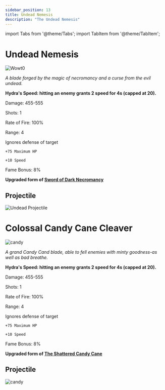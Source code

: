 ```yaml
---
sidebar_position: 13
title: Undead Nemesis
description: "The Undead Nemesis"
---
```


import Tabs from '@theme/Tabs';
import TabItem from '@theme/TabItem';

<Tabs>
  <TabItem value="Undead Nemesis" label="Undead Nemesis" default>

# Undead Nemesis

![Wowt0](https://vwiki.valorserver.com/api/item/picture/undead%20nemesis)

<i>A blade forged by the magic of necromancy and a curse from the evil undead.</i>

**Hydra's Speed: hitting an enemy grants 2 speed for 4s (capped at 20).**

Damage: 455-555

Shots: 1

Rate of Fire: 100%

Range: 4

Ignores defense of target

    +75 Maximum HP

    +10 Speed

Fame Bonus: 8%

**Upgraded form of [Sword of Dark Necromancy](https://wiki.valorserver.com/docs/items/weapons/swords/ut/sword_of_dark_necromancy)**

## Projectile

![Undead Projectile](https://cdn.discordapp.com/attachments/1160376179996496013/1187866959015059466/Undead_Nemesis.gif?ex=65987250&is=6585fd50&hm=3396d8ea1a9a6802e8e40c0a0e103864fb5e14902aac081e8f7b253f8baf9d79&)

  </TabItem>
  <TabItem value="Colossal Candy Cane Cleaver" label="Colossal Candy Cane Cleaver">

# Colossal Candy Cane Cleaver

![candy](https://vwiki.valorserver.com/api/item/picture/colossal%20candy%20cane%20cleaver)

<i>A grand Candy Cand blade, able to fell enemies with minty goodness-as well as bad breathe.</i>

**Hydra's Speed: hitting an enemy grants 2 speed for 4s (capped at 20).**

Damage: 455-555

Shots: 1

Rate of Fire: 100%

Range: 4

Ignores defense of target

    +75 Maximum HP

    +10 Speed

Fame Bonus: 8%

**Upgraded form of [The Shattered Candy Cane](https://wiki.valorserver.com/docs/items/weapons/swords/ut/sword_of_dark_necromancy)**

## Projectile

![candy](https://cdn.discordapp.com/attachments/1187552567295758487/1187892466179907604/Colossal_Candy_Cane_Cleaver.png?ex=65988a11&is=65861511&hm=550d31e2d3d4c9b4c417b7d91d40b67344d1ebc1266c9139070b8d2e97a814e7&)

  </TabItem>
</Tabs>
